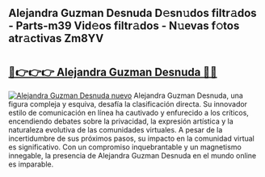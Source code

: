 ## Alejandra Guzman Desnuda D𝚎sn𝚞dos filtr𝚊dos - Parts-m39 Vid𝚎os filtr𝚊dos - N𝚞evas f𝚘tos atr𝚊ctivas Zm8YV

# <h2><a href="http://mb0cq8.tromn.icu/?c=Alejandra+Guzman+Desnuda">🔗👉👉👉 Alejandra Guzman Desnuda 🔗🔗</a></h2>

[![Alejandra Guzman Desnuda nuevo](https://i.imgur.com/pEAQMta.gif)](http://mb0cq8.tromn.icu/?c=Alejandra+Guzman+Desnuda)
Alejandra Guzman Desnuda, una figura compleja y esquiva, desafía la clasificación directa. Su innovador estilo de comunicación en línea ha cautivado y enfurecido a los críticos, encendiendo debates sobre la privacidad, la expresión artística y la naturaleza evolutiva de las comunidades virtuales. A pesar de la incertidumbre de sus próximos pasos, su impacto en la comunidad virtual es significativo. Con un compromiso inquebrantable y un magnetismo innegable, la presencia de Alejandra Guzman Desnuda en el mundo online es imparable.

